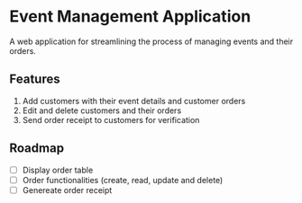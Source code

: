 # Event Management Application

A web application for streamlining the process of managing events and their orders. 

## Features
1. Add customers with their event details and customer orders 
2. Edit and delete customers and their orders 
3. Send order receipt to customers for verification  

## Roadmap 
- [ ] Display order table 
- [ ] Order functionalities (create, read, update and delete)
- [ ] Genereate order receipt 